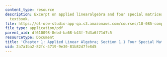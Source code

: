 ```yaml
---
content_type: resource
description: Excerpt on applied linearalgebra and four special matrices from the course
  textbook.
file: https://ol-ocw-studio-app-qa.s3.amazonaws.com/courses/18-085-computational-science-and-engineering-i-fall-2008/2a7a1ba282fc47199e3081b82d7fe8d5_cse11.pdf
file_type: application/pdf
parent_uid: df610098-8ebd-ba68-b43f-7d3a6f71d7c5
resourcetype: Document
title: 'Chapter 1: Applied Linear Algebra; Section 1.1 Four Special Matrices'
uid: 2a7a1ba2-82fc-4719-9e30-81b82d7fe8d5
---
```

